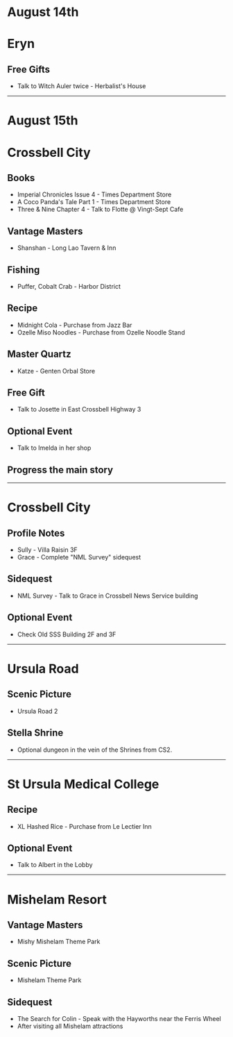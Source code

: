 # August 14th
# Eryn
## Free Gifts
- Talk to Witch Auler twice - Herbalist's House

----------------------------------------------------------------------------------

# August 15th
# Crossbell City
## Books
- Imperial Chronicles Issue 4 - Times Department Store
- A Coco Panda's Tale Part 1 - Times Department Store
- Three & Nine Chapter 4 - Talk to Flotte @ Vingt-Sept Cafe
## Vantage Masters
- Shanshan - Long Lao Tavern & Inn
## Fishing
- Puffer, Cobalt Crab - Harbor District
## Recipe
- Midnight Cola - Purchase from Jazz Bar
- Ozelle Miso Noodles - Purchase from Ozelle Noodle Stand
## Master Quartz
- Katze - Genten Orbal Store
## Free Gift
- Talk to Josette in East Crossbell Highway 3
## Optional Event
- Talk to Imelda in her shop

## Progress the main story

----------------------------------------------------------------------------------

# Crossbell City
## Profile Notes
- Sully - Villa Raisin 3F
- Grace - Complete "NML Survey" sidequest
## Sidequest
- NML Survey - Talk to Grace in Crossbell News Service building
## Optional Event
- Check Old SSS Building 2F and 3F

----------------------------------------------------------------------------------

# Ursula Road
## Scenic Picture
- Ursula Road 2
## Stella Shrine
- Optional dungeon in the vein of the Shrines from CS2.

----------------------------------------------------------------------------------

# St Ursula Medical College
## Recipe
- XL Hashed Rice - Purchase from Le Lectier Inn
## Optional Event
- Talk to Albert in the Lobby

----------------------------------------------------------------------------------

# Mishelam Resort
## Vantage Masters
- Mishy  Mishelam Theme Park
## Scenic Picture
- Mishelam Theme Park
## Sidequest
- The Search for Colin - Speak with the Hayworths near the Ferris Wheel
 - After visiting all Mishelam attractions